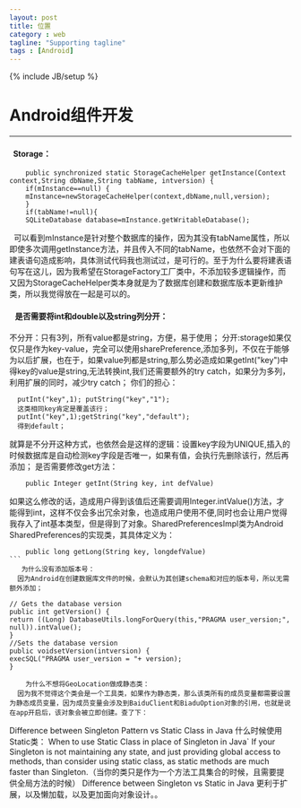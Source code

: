 ```yaml
---
layout: post
title: 位置
category : web
tagline: "Supporting tagline"
tags : [Android]
---
```

{% include JB/setup %}
# Android组件开发
---

####   Storage：
```
	public synchronized static StorageCacheHelper getInstance(Context context,String dbName,String tabName, intversion) {
	if(mInstance==null) {
	mInstance=newStorageCacheHelper(context,dbName,null,version);
	}
	if(tabName!=null){
	SQLiteDatabase database=mInstance.getWritableDatabase();
```
  可以看到mInstance是针对整个数据库的操作，因为其没有tabName属性，所以即使多次调用getInstance方法，并且传入不同的tabName，也依然不会对下面的建表语句造成影响，具体测试代码我也测试过，是可行的。至于为什么要将建表语句写在这儿，因为我希望在StorageFactory工厂类中，不添加较多逻辑操作，而又因为StorageCacheHelper类本身就是为了数据库创建和数据库版本更新维护类，所以我觉得放在一起是可以的。
####    是否需要将int和double以及string列分开：
  不分开：只有3列，所有value都是string，方便，易于使用；
  分开:storage如果仅仅只是作为key-value，完全可以使用sharePreference,添加多列，不仅在于能够为以后扩展，也在于，如果value列都是string,那么势必造成如果getInt("key")中得key的value是string,无法转换int,我们还需要额外的try catch，如果分为多列，利用扩展的同时，减少try catch；
  你们的担心：
``` 
  putInt("key",1); putString("key","1");  
  这类相同key肯定是覆盖该行；
  putInt("key",1);getString("key","default"); 
  得到default；
 ```
就算是不分开这种方式，也依然会是这样的逻辑：设置key字段为UNIQUE,插入的时候数据库是自动检测key字段是否唯一，如果有值，会执行先删除该行，然后再添加；
是否需要修改get方法：
```
	public Integer getInt(String key, int defValue) 
```
如果这么修改的话，造成用户得到该值后还需要调用Integer.intValue()方法，才能得到int，这样不仅会多出冗余对象，也造成用户使用不便,同时也会让用户觉得我存入了int基本类型，但是得到了对象。SharedPreferencesImpl类为Android SharedPreferences的实现类，其具体定义为：
```	
	public long getLong(String key, longdefValue)
```   
   为什么没有添加版本号：
  因为Android在创建数据库文件的时候，会默认为其创建schema和对应的版本号，所以无需额外添加；
```	
	// Gets the database version
	public int getVersion() {
	return ((Long) DatabaseUtils.longForQuery(this,"PRAGMA user_version;", null)).intValue();
	}
	//Sets the database version
	public voidsetVersion(intversion) {
	execSQL("PRAGMA user_version = "+ version);
	}
```	
    为什么不想将GeoLocation做成静态类：
  因为我不觉得这个类会是一个工具类，如果作为静态类，那么该类所有的成员变量都需要设置为静态成员变量，因为成员变量会涉及到BaiduClient和BiaduOption对象的引用，也就是说在app开启后，该对象会被立即创建。查了下：
```
Difference between Singleton Pattern vs Static Class in Java
什么时候使用Static类：
When to use Static Class in place of Singleton in Java`
If your Singleton is not maintaining any state, and just providing global access to methods, than consider using static class, as static methods are much faster than Singleton.（当你的类只是作为一个方法工具集合的时候，且需要提供全局方法的时候）
Difference between Singleton vs Static in Java
更利于扩展，以及懒加载，以及更加面向对象设计。。
```